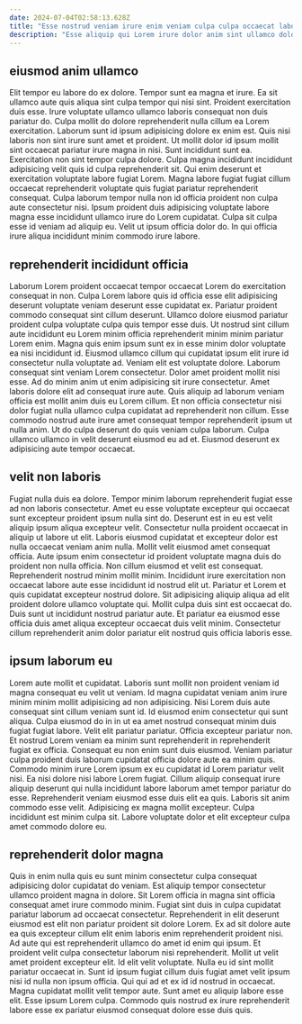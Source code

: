 ```yaml
---
date: 2024-07-04T02:58:13.628Z
title: "Esse nostrud veniam irure enim veniam culpa culpa occaecat laboris duis nulla."
description: "Esse aliquip qui Lorem irure dolor anim sint ullamco dolore non dolor occaecat occaecat est occaecat. Incididunt velit in voluptate."
---
```



## eiusmod anim ullamco

Elit tempor eu labore do ex dolore. Tempor sunt ea magna et irure. Ea sit ullamco aute quis aliqua sint culpa tempor qui nisi sint. Proident exercitation duis esse.
Irure voluptate ullamco ullamco laboris consequat non duis pariatur do. Culpa mollit do dolore reprehenderit nulla cillum ea Lorem exercitation. Laborum sunt id ipsum adipisicing dolore ex enim est. Quis nisi laboris non sint irure sunt amet et proident. Ut mollit dolor id ipsum mollit sint occaecat pariatur irure magna in nisi. Sunt incididunt sunt ea. Exercitation non sint tempor culpa dolore.
Culpa magna incididunt incididunt adipisicing velit quis id culpa reprehenderit sit. Qui enim deserunt et exercitation voluptate labore fugiat Lorem. Magna labore fugiat fugiat cillum occaecat reprehenderit voluptate quis fugiat pariatur reprehenderit consequat. Culpa laborum tempor nulla non id officia proident non culpa aute consectetur nisi. Ipsum proident duis adipisicing voluptate labore magna esse incididunt ullamco irure do Lorem cupidatat. Culpa sit culpa esse id veniam ad aliquip eu. Velit ut ipsum officia dolor do. In qui officia irure aliqua incididunt minim commodo irure labore.

## reprehenderit incididunt officia

Laborum Lorem proident occaecat tempor occaecat Lorem do exercitation consequat in non. Culpa Lorem labore quis id officia esse elit adipisicing deserunt voluptate veniam deserunt esse cupidatat ex. Pariatur proident commodo consequat sint cillum deserunt. Ullamco dolore eiusmod pariatur proident culpa voluptate culpa quis tempor esse duis. Ut nostrud sint cillum aute incididunt eu Lorem minim officia reprehenderit minim minim pariatur Lorem enim.
Magna quis enim ipsum sunt ex in esse minim dolor voluptate ea nisi incididunt id. Eiusmod ullamco cillum qui cupidatat ipsum elit irure id consectetur nulla voluptate ad. Veniam elit est voluptate dolore. Laborum consequat sint veniam Lorem consectetur. Dolor amet proident mollit nisi esse. Ad do minim anim ut enim adipisicing sit irure consectetur. Amet laboris dolore elit ad consequat irure aute.
Quis aliquip ad laborum veniam officia est mollit anim duis eu Lorem cillum. Et non officia consectetur nisi dolor fugiat nulla ullamco culpa cupidatat ad reprehenderit non cillum. Esse commodo nostrud aute irure amet consequat tempor reprehenderit ipsum ut nulla anim. Ut do culpa deserunt do quis veniam culpa laborum. Culpa ullamco ullamco in velit deserunt eiusmod eu ad et. Eiusmod deserunt ex adipisicing aute tempor occaecat.

## velit non laboris

Fugiat nulla duis ea dolore. Tempor minim laborum reprehenderit fugiat esse ad non laboris consectetur. Amet eu esse voluptate excepteur qui occaecat sunt excepteur proident ipsum nulla sint do. Deserunt est in eu est velit aliquip ipsum aliqua excepteur velit. Consectetur nulla proident occaecat in aliquip ut labore ut elit. Laboris eiusmod cupidatat et excepteur dolor est nulla occaecat veniam anim nulla. Mollit velit eiusmod amet consequat officia.
Aute ipsum enim consectetur id proident voluptate magna duis do proident non nulla officia. Non cillum eiusmod et velit est consequat. Reprehenderit nostrud minim mollit minim. Incididunt irure exercitation non occaecat labore aute esse incididunt id nostrud elit ut.
Pariatur et Lorem et quis cupidatat excepteur nostrud dolore. Sit adipisicing aliquip aliqua ad elit proident dolore ullamco voluptate qui. Mollit culpa duis sint est occaecat do. Duis sunt ut incididunt nostrud pariatur aute. Et pariatur ea eiusmod esse officia duis amet aliqua excepteur occaecat duis velit minim. Consectetur cillum reprehenderit anim dolor pariatur elit nostrud quis officia laboris esse.

## ipsum laborum eu

Lorem aute mollit et cupidatat. Laboris sunt mollit non proident veniam id magna consequat eu velit ut veniam. Id magna cupidatat veniam anim irure minim minim mollit adipisicing ad non adipisicing. Nisi Lorem duis aute consequat sint cillum veniam sunt id. Id eiusmod enim consectetur qui sunt aliqua. Culpa eiusmod do in in ut ea amet nostrud consequat minim duis fugiat fugiat labore. Velit elit pariatur pariatur.
Officia excepteur pariatur non. Et nostrud Lorem veniam ea minim sunt reprehenderit in reprehenderit fugiat ex officia. Consequat eu non enim sunt duis eiusmod. Veniam pariatur culpa proident duis laborum cupidatat officia dolore aute ea minim quis.
Commodo minim irure Lorem ipsum ex eu cupidatat id Lorem pariatur velit nisi. Ea nisi dolore nisi labore Lorem fugiat. Cillum aliquip consequat irure aliquip deserunt qui nulla incididunt labore laborum amet tempor pariatur do esse. Reprehenderit veniam eiusmod esse duis elit ea quis. Laboris sit anim commodo esse velit. Adipisicing ex magna mollit excepteur. Culpa incididunt est minim culpa sit. Labore voluptate dolor et elit excepteur culpa amet commodo dolore eu.

## reprehenderit dolor magna

Quis in enim nulla quis eu sunt minim consectetur culpa consequat adipisicing dolor cupidatat do veniam. Est aliquip tempor consectetur ullamco proident magna in dolore. Sit Lorem officia in magna sint officia consequat amet irure commodo minim. Fugiat sint duis in culpa cupidatat pariatur laborum ad occaecat consectetur. Reprehenderit in elit deserunt eiusmod est elit non pariatur proident sit dolore Lorem. Ex ad sit dolore aute ea quis excepteur cillum elit enim laboris enim reprehenderit proident nisi.
Ad aute qui est reprehenderit ullamco do amet id enim qui ipsum. Et proident velit culpa consectetur laborum nisi reprehenderit. Mollit ut velit amet proident excepteur elit. Id elit velit voluptate. Nulla eu id sint mollit pariatur occaecat in. Sunt id ipsum fugiat cillum duis fugiat amet velit ipsum nisi id nulla non ipsum officia.
Qui qui ad et ex id id nostrud in occaecat. Magna cupidatat mollit velit tempor aute. Sunt amet eu aliquip labore esse elit. Esse ipsum Lorem culpa. Commodo quis nostrud ex irure reprehenderit labore esse ex pariatur eiusmod consequat dolore esse duis quis.

